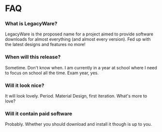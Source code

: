 # FAQ
### What is LegacyWare?
LegacyWare is the proposed name for a project aimed to provide software downloads for almost everything (and almost every version). Fed up with the latest designs and features no more!

### When will this release?
Sometime. Don't know when. I am currently in a year at school where I need to focus on school all the time. Exam year, yes.

### Will it look nice?
It will look lovely. Period. Material Design, first iteration. What's more to love?

### Will it contain paid software
Probably. Whether you should download and install it though is up to you.
